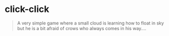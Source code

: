 # click-click
> A very simple game where a small cloud is learning how to float in sky but he is a bit afraid of crows who always comes in his way....
